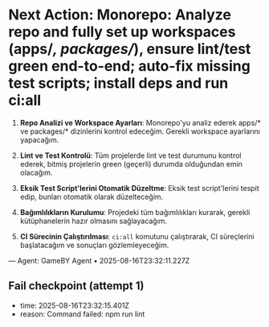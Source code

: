 # Next Action: Monorepo: Analyze repo and fully set up workspaces (apps/*, packages/*), ensure lint/test green end-to-end; auto-fix missing test scripts; install deps and run ci:all

1. **Repo Analizi ve Workspace Ayarları**: Monorepo'yu analiz ederek apps/* ve packages/* dizinlerini kontrol edeceğim. Gerekli workspace ayarlarını yapacağım.

2. **Lint ve Test Kontrolü**: Tüm projelerde lint ve test durumunu kontrol ederek, bitmiş projelerin green (geçerli) durumda olduğundan emin olacağım.

3. **Eksik Test Script'lerini Otomatik Düzeltme**: Eksik test script'lerini tespit edip, bunları otomatik olarak düzelteceğim.

4. **Bağımlılıkların Kurulumu**: Projedeki tüm bağımlılıkları kurarak, gerekli kütüphanelerin hazır olmasını sağlayacağım.

5. **CI Sürecinin Çalıştırılması**: `ci:all` komutunu çalıştırarak, CI süreçlerini başlatacağım ve sonuçları gözlemleyeceğim.

— Agent: GameBY Agent • 2025-08-16T23:32:11.227Z


## Fail checkpoint (attempt 1)
- time: 2025-08-16T23:32:15.401Z
- reason: Command failed: npm run lint
